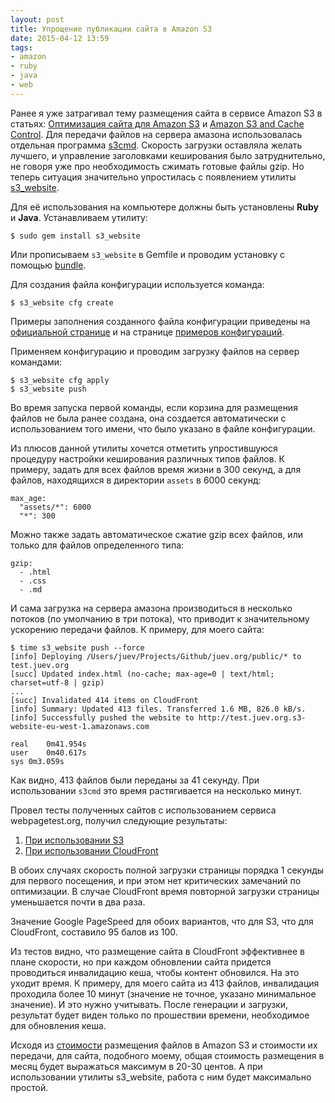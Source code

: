 ```yaml
---
layout: post
title: Упрощение публикации сайта в Amazon S3
date: 2015-04-12 13:59
tags:
- amazon
- ruby
- java
- web
---
```

Ранее я уже затрагивал тему размещения сайта в сервисе Amazon S3 в статьях: [Оптимизация сайта для Amazon S3](http://www.juev.org/2013/04/18/amazon-s3/ "Оптимизация сайта для Amazon S3") и [Amazon S3 and Cache Control](http://www.juev.org/2013/03/08/s3-and-cache-control/ "Amazon S3 and Cache Control"). Для передачи файлов на сервера амазона использовалась отдельная программа [s3cmd](http://s3tools.org/s3cmd "s3cmd"). Скорость загрузки оставляла желать лучшего, и управление заголовками кеширования было затруднительно, не говоря уже про необходимость сжимать готовые файлы gzip. Но теперь ситуация значительно упростилась с появлением утилиты [s3\_website](https://github.com/laurilehmijoki/s3_website "s3_website").

Для её использования на компьютере должны быть установлены **Ruby** и **Java**. Устанавливаем утилиту:

    $ sudo gem install s3_website

Или прописываем `s3_website` в Gemfile и проводим установку с помощью [bundle](http://bundler.io "Bundler").

Для создания файла конфигурации используется команда:

    $ s3_website cfg create

Примеры заполнения созданного файла конфигурации приведены на [официальной странице](https://github.com/laurilehmijoki/s3_website "s3_website") и на странице [примеров конфигураций](https://github.com/laurilehmijoki/s3_website/blob/master/additional-docs/example-configurations.md "Example-configurations").

Применяем конфигурацию и проводим загрузку файлов на сервер командами:

    $ s3_website cfg apply
    $ s3_website push

Во время запуска первой команды, если корзина для размещения файлов не была ранее создана, она создается автоматически с использованием того имени, что было указано в файле конфигурации.

Из плюсов данной утилиты хочется отметить упростившуюся процедуру настройки кеширования различных типов файлов. К примеру, задать для всех файлов время жизни в 300 секунд, а для файлов, находящихся в директории `assets` в 6000 секунд:

    max_age:
      "assets/*": 6000
      "*": 300

Можно также задать автоматическое сжатие gzip всех файлов, или только для файлов определенного типа:

    gzip:
      - .html
      - .css
      - .md

И сама загрузка на сервера амазона производиться в несколько потоков (по умолчанию в три потока), что приводит к значительному ускорению передачи файлов. К примеру, для моего сайта:

    $ time s3_website push --force
    [info] Deploying /Users/juev/Projects/Github/juev.org/public/* to test.juev.org
    [succ] Updated index.html (no-cache; max-age=0 | text/html; charset=utf-8 | gzip)
    ...
    [succ] Invalidated 414 items on CloudFront
    [info] Summary: Updated 413 files. Transferred 1.6 MB, 826.0 kB/s.
    [info] Successfully pushed the website to http://test.juev.org.s3-website-eu-west-1.amazonaws.com

    real    0m41.954s
    user    0m40.617s
    sys 0m3.059s

Как видно, 413 файлов были переданы за 41 секунду. При использовании `s3cmd` это время растягивается на несколько минут.

Провел тесты полученных сайтов с использованием сервиса webpagetest.org, получил следующие результаты:

1. [При использовании S3](http://www.webpagetest.org/result/150412_CH_FT7/)
2. [При использовании CloudFront](http://www.webpagetest.org/result/150412_2T_GPN/)

В обоих случаях скорость полной загрузки страницы порядка 1 секунды для первого посещения, и при этом нет критических замечаний по оптимизации. В случае CloudFront время повторной загрузки страницы уменьшается почти в два раза.

Значение Google PageSpeed для обоих вариантов, что для S3, что для CloudFront, составило 95 балов из 100.

Из тестов видно, что размещение сайта в CloudFront эффективнее в плане скорости, но при каждом обновлении сайта придется проводиться инвалидацию кеша, чтобы контент обновился. На это уходит время. К примеру, для моего сайта из 413 файлов, инвалидация проходила более 10 минут (значение не точное, указано минимальное значение). И это нужно учитывать. После генерации и загрузки, результат будет виден только по прошествии времени, необходимое для обновления кеша.

Исходя из [стоимости](http://aws.amazon.com/s3/pricing/ "Amazon S3 Pricing") размещения файлов в Amazon S3 и стоимости их передачи, для сайта, подобного моему, общая стоимость размещения в месяц будет выражаться максимум в 20-30 центов. А при использовании утилиты s3\_website, работа с ним будет максимально простой.

